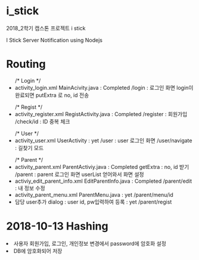 # i_stick
2018_2학기 캡스톤 프로젝트 i stick

I Stick Server Notification using Nodejs

<h1>Routing</h1>
<ul>/*  Login */
<li> activity_login.xml  MainAcivity.java : Completed
/login  :   로그인 화면
login이 완료되면 putExtra 로 no, id 전송</li>
</ul>
<ul>
/*  Regist  */
<li> activity_register.xml RegistActivity.java : Completed
/register   :   회원가입
/check/id   :   ID 중복 체크</li>
</ul>
<ul>
/*  User  */
<li> activity_user.xml UserActivity : yet
/user   :   user 로그인 화면
/user/navigate    :   길찾기 모드</li>
</ul>
<ul>
/*  Parent  */
<li> activity_parent.xml ParentActiviy.java : Completed
getExtra : no, id 받기
/parent :   parent 로그인 화면 userList 얻어와서 화면 설정</li>

<li> activiy_edit_parent_info.xml  EditParentInfo.java : Completed
/parent/edit  : 내 정보 수정</li>

<li> activity_parent_menu.xml ParentMenu.java : yet
/parent/menu/id </li>

<li> 담당 user추가 dialog : user id, pw입력하여 등록 : yet 
/parent/regist </li>
</ul>
<h1>2018-10-13 Hashing</h1>
<li>사용자 회원가입, 로그인, 개인정보 변경에서 password에 암호화 설정</li>
<li>DB에 암호화되어 저장</li>